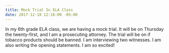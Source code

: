 ```yaml
---
title: Mock Trial In ELA Class
date: 2017-12-18 12:16:00 -05:00
---
```


In my 6th grade ELA class, we are having a mock trial. It will be on Thursday the twenty-first, and I am a prosecuting attorney. The trial will be on if tobacco products should be banned. I am interviewing two witnesses. I am also writing the opening statements. I am so excited!